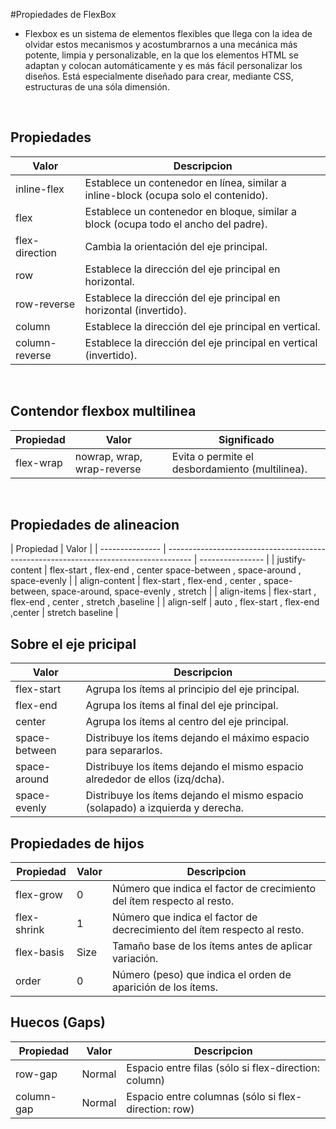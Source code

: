 #Propiedades de FlexBox

- Flexbox es un sistema de elementos flexibles que llega con la idea de olvidar estos mecanismos y acostumbrarnos a una mecánica más potente, limpia y personalizable, en la que los elementos HTML se adaptan y colocan automáticamente y es más fácil personalizar los diseños. Está especialmente diseñado para crear, mediante CSS, estructuras de una sóla dimensión.

<br>

## Propiedades

| Valor          | Descripcion                                                                         |
| -------------- | ----------------------------------------------------------------------------------- |
| inline-flex    | Establece un contenedor en línea, similar a inline-block (ocupa solo el contenido). |
| flex           | Establece un contenedor en bloque, similar a block (ocupa todo el ancho del padre). |
| flex-direction | Cambia la orientación del eje principal.                                            |
| row            | Establece la dirección del eje principal en horizontal.                             |
| row-reverse    | Establece la dirección del eje principal en horizontal (invertido).                 |
| column         | Establece la dirección del eje principal en vertical.                               |
| column-reverse | Establece la dirección del eje principal en vertical (invertido).                   |

<br>

## Contendor flexbox multilinea

| Propiedad | Valor                      | Significado                                     |
| --------- | -------------------------- | ----------------------------------------------- |
| flex-wrap | nowrap, wrap, wrap-reverse | Evita o permite el desbordamiento (multilinea). |

<br>

## Propiedades de alineacion

| Propiedad       | Valor                                                                                |
| --------------- | ------------------------------------------------------------------------------------ | ---------------- |
| justify-content | flex-start , flex-end , center space-between , space-around , space-evenly           |
| align-content   | flex-start , flex-end , center , space-between, space-around, space-evenly , stretch |
| align-items     | flex-start , flex-end , center , stretch ,baseline                                   |
| align-self      | auto , flex-start , flex-end ,center                                                 | stretch baseline |

## Sobre el eje pricipal

| Valor         | Descripcion                                                                     |
| ------------- | ------------------------------------------------------------------------------- |
| flex-start    | Agrupa los ítems al principio del eje principal.                                |
| flex-end      | Agrupa los ítems al final del eje principal.                                    |
| center        | Agrupa los ítems al centro del eje principal.                                   |
| space-between | Distribuye los ítems dejando el máximo espacio para separarlos.                 |
| space-around  | Distribuye los ítems dejando el mismo espacio alrededor de ellos (izq/dcha).    |
| space-evenly  | Distribuye los ítems dejando el mismo espacio (solapado) a izquierda y derecha. |

## Propiedades de hijos

| Propiedad   | Valor | Descripcion                                                              |
| ----------- | ----- | ------------------------------------------------------------------------ |
| flex-grow   | 0     | Número que indica el factor de crecimiento del ítem respecto al resto.   |
| flex-shrink | 1     | Número que indica el factor de decrecimiento del ítem respecto al resto. |
| flex-basis  | Size  | Tamaño base de los ítems antes de aplicar variación.                     |
| order       | 0     | Número (peso) que indica el orden de aparición de los ítems.             |

## Huecos (Gaps)

| Propiedad  | Valor  | Descripcion                                          |
| ---------- | ------ | ---------------------------------------------------- |
| row-gap    | Normal | Espacio entre filas (sólo si flex-direction: column) |
| column-gap | Normal | Espacio entre columnas (sólo si flex-direction: row) |
